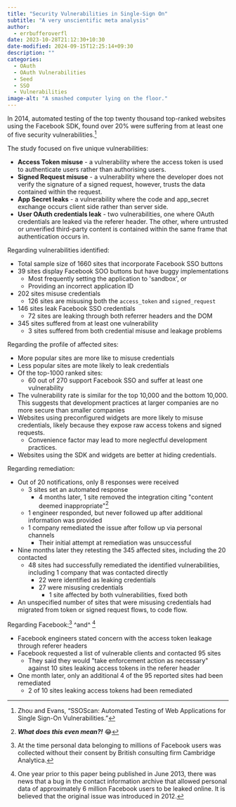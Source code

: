 ```yaml
---
title: "Security Vulnerabilities in Single-Sign On"
subtitle: "A very unscientific meta analysis"
author:
  - errbufferoverfl
date: 2023-10-28T21:12:30+10:30
date-modified: 2024-09-15T12:25:14+09:30
description: ""
categories:
  - OAuth
  - OAuth Vulnerabilities
  - Seed
  - SSO
  - Vulnerabilities
image-alt: "A smashed computer lying on the floor."
---
```


In 2014, automated testing of the top twenty thousand top-ranked websites using the Facebook SDK, found over 20% were suffering from at least one of five security vulnerabilities.[^1]

The study focused on five unique vulnerabilities:

- **Access Token misuse** - a vulnerability where the access token is used to authenticate users rather than authorising users.
- **Signed Request misuse** - a vulnerability where the developer does not verify the signature of a signed request, however, trusts the data contained within the request.
- **App Secret leaks** - a vulnerability where the code and app_secret exchange occurs client side rather than server side.
- **User OAuth credentials leak** - two vulnerabilities, one where OAuth credentials are leaked via the referer header. The other, where untrusted or unverified third-party content is contained within the same frame that authentication occurs in.

Regarding vulnerabilities identified:

- Total sample size of 1660 sites that incorporate Facebook SSO buttons
- 39 sites display Facebook SOO buttons but have buggy implementations
    - Most frequently setting the application to 'sandbox', or
    - Providing an incorrect application ID
- 202 sites misuse credentials
    - 126 sites are misusing both the `access_token` and `signed_request`
- 146 sites leak Facebook SSO credentials
    - 72 sites are leaking through both referrer headers and the DOM
- 345 sites suffered from at least one vulnerability
    - 3 sites suffered from both credential misuse and leakage problems

Regarding the profile of affected sites:

- More popular sites are more like to misuse credentials
- Less popular sites are mote likely to leak credentials
- Of the top-1000 ranked sites:
    - 60 out of 270 support Facebook SSO and suffer at least one vulnerability
- The vulnerability rate is similar for the top 10,000 and the bottom 10,000. This suggests that development practices at larger companies are no more secure than smaller companies
- Websites using preconfigured widgets are more likely to misuse credentials, likely because they expose raw access tokens and signed requests.
    - Convenience factor may lead to more neglectful development practices.
- Websites using the SDK and widgets are better at hiding credentials.

Regarding remediation:

- Out of 20 notifications, only 8 responses were received
    - 3 sites set an automated response
        - 4 months later, 1 site removed the integration citing "content deemed inappropriate"[^2]
    - 1 engineer responded, but never followed up after additional information was provided
    - 1 company remediated the issue after follow up via personal channels
        - Their initial attempt at remediation was unsuccessful
- Nine months later they retesting the 345 affected sites, including the 20 contacted
    - 48 sites had successfully remediated the identified vulnerabilities, including 1 company that was contacted directly
        - 22 were identified as leaking credentials
        - 27 were misusing credentials
            - 1 site affected by both vulnerabilities, fixed both
- An unspecified number of sites that were misusing credentials had migrated from token or signed request flows, to code flow.

Regarding Facebook:[^3] ^and^ [^4]

- Facebook engineers stated concern with the access token leakage through referer headers
- Facebook requested a list of vulnerable clients and contacted 95 sites
    - They said they would "take enforcement action as necessary" against 10 sites leaking access tokens in the referer header
- One month later, only an additional 4 of the 95 reported sites had been remediated
    - 2 of 10 sites leaking access tokens had been remediated

[^1]: Zhou and Evans, “SSOScan: Automated Testing of Web Applications for Single Sign-On Vulnerabilities.”
[^2]: ***What does this even mean?!*** 😂
[^3]: At the time personal data belonging to millions of Facebook users was collected without their consent by British consulting firm Cambridge Analytica.
[^4]: One year prior to this paper being published in June 2013, there was news that a bug in the contact information archive that allowed personal data of approximately 6 million Facebook users to be leaked online. It is believed that the original issue was introduced in 2012.
